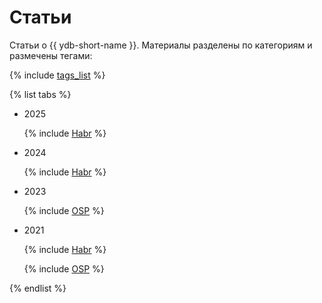 # Статьи

Статьи о {{ ydb-short-name }}. Материалы разделены по категориям и размечены тегами:


{% include [tags_list](./_includes/tags_list.md) %}


{% list tabs %}

- 2025

  {% include [Habr](./_includes/publications/2025/Habr.md) %}

- 2024

  {% include [Habr](./_includes/publications/2024/Habr.md) %}

- 2023

  {% include [OSP](./_includes/publications/2023/osp.md) %}

- 2021

  {% include [Habr](./_includes/publications/2021/Habr.md) %}

  {% include [OSP](./_includes/publications/2021/osp.md) %}

{% endlist %}

